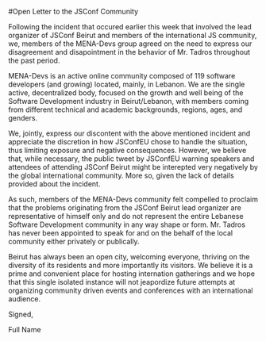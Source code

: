 #Open Letter to the JSConf Community

Following the incident that occured earlier this week that involved the  lead organizer of JSConf Beirut and members of the international JS community, we, members of the MENA-Devs group agreed on the need to express our disagreement and disapointment in the behavior of Mr. Tadros throughout the past period.

MENA-Devs is an active online community composed of 119 software developers (and growing) located, mainly, in Lebanon. We are the single active, decentralized body, focused on the growth and well being of the Software Development industry in Beirut/Lebanon, with members coming from different technical and academic backgrounds, regions, ages, and genders.

We, jointly, express our discontent with the above mentioned incident and appreciate the discretion in how JSConfEU chose to handle the situation, thus limiting exposure and negative consequences. However, we believe that, while necessary, the public tweet by JSConfEU warning speakers and attendees of attending JSConf Beirut might be interepted very negatively by the global international community. More so, given the lack of details provided about the incident.

As such, members of the MENA-Devs community felt compelled to proclaim that the problems originating from the JSConf Beirut lead organizer are representative of himself only and do not represent the entire Lebanese Software Development community in any way shape or form. Mr. Tadros has never been appointed to speak for and on the behalf of the local community either privately or publically.

Beirut has always been an open city, welcoming everyone, thriving on the diversity of its residents and more importantly its visitors. We believe it is a prime and convenient place for hosting internation gatherings and we hope that this single isolated instance will not jeapordize future attempts at organizing community driven events and conferences with an international audience.

Signed,

Full Name